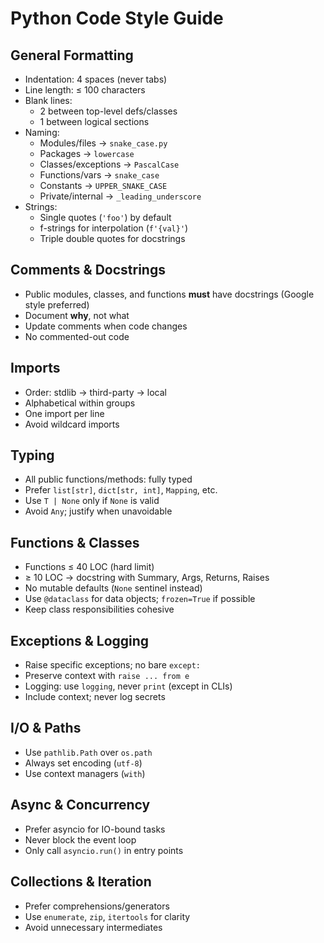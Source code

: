# Python Code Style Guide

## General Formatting
- Indentation: 4 spaces (never tabs)  
- Line length: ≤ 100 characters  
- Blank lines:  
  - 2 between top-level defs/classes  
  - 1 between logical sections  
- Naming:  
  - Modules/files → `snake_case.py`  
  - Packages → `lowercase`  
  - Classes/exceptions → `PascalCase`  
  - Functions/vars → `snake_case`  
  - Constants → `UPPER_SNAKE_CASE`  
  - Private/internal → `_leading_underscore`  
- Strings:  
  - Single quotes (`'foo'`) by default  
  - f-strings for interpolation (`f'{val}'`)  
  - Triple double quotes for docstrings  

## Comments & Docstrings
- Public modules, classes, and functions **must** have docstrings (Google style preferred)  
- Document **why**, not what  
- Update comments when code changes  
- No commented-out code  

## Imports
- Order: stdlib → third-party → local  
- Alphabetical within groups  
- One import per line  
- Avoid wildcard imports  

## Typing
- All public functions/methods: fully typed  
- Prefer `list[str]`, `dict[str, int]`, `Mapping`, etc.  
- Use `T | None` only if `None` is valid  
- Avoid `Any`; justify when unavoidable  

## Functions & Classes
- Functions ≤ 40 LOC (hard limit)  
- ≥ 10 LOC → docstring with Summary, Args, Returns, Raises  
- No mutable defaults (`None` sentinel instead)  
- Use `@dataclass` for data objects; `frozen=True` if possible  
- Keep class responsibilities cohesive  

## Exceptions & Logging
- Raise specific exceptions; no bare `except:`  
- Preserve context with `raise ... from e`  
- Logging: use `logging`, never `print` (except in CLIs)  
- Include context; never log secrets  

## I/O & Paths
- Use `pathlib.Path` over `os.path`  
- Always set encoding (`utf-8`)  
- Use context managers (`with`)  

## Async & Concurrency
- Prefer asyncio for IO-bound tasks  
- Never block the event loop  
- Only call `asyncio.run()` in entry points  

## Collections & Iteration
- Prefer comprehensions/generators  
- Use `enumerate`, `zip`, `itertools` for clarity  
- Avoid unnecessary intermediates  
